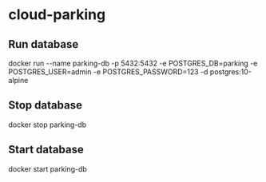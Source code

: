 # cloud-parking

## Run database

docker run --name parking-db -p 5432:5432 -e POSTGRES_DB=parking -e POSTGRES_USER=admin -e 
POSTGRES_PASSWORD=123 -d postgres:10-alpine


## Stop database

docker stop parking-db


## Start database

docker start parking-db
